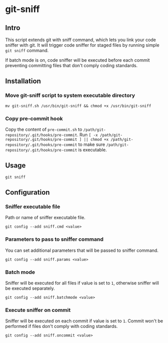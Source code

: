 # git-sniff

## Intro

This script extends git with sniff command, which lets you link your code sniffer with git. It will trigger code sniffer for staged files by running simple ```git sniff``` command.

If batch mode is on, code sniffer will be executed before each commit preventing committing files that don't comply coding standards.

## Installation

### Move git-sniff script to system executable directory

```mv git-sniff.sh /usr/bin/git-sniff && chmod +x /usr/bin/git-sniff```

### Copy pre-commit hook

Copy the content of ```pre-commit.sh``` to ```/path/git-repository/.git/hooks/pre-commit```. Run ```[ -x /path/git-repository/.git/hooks/pre-commit ] || chmod +x /path/git-repository/.git/hooks/pre-commit``` to make sure ```/path/git-repository/.git/hooks/pre-commit``` is executable.

## Usage

```git sniff```

## Configuration

### Sniffer executable file

Path or name of sniffer executable file.

```git config --add sniff.cmd <value>```

### Parameters to pass to sniffer command

You can set additional parameters that will be passed to sniffer command.

```git config --add sniff.params <value>```

### Batch mode

Sniffer will be executed for all files if value is set to ```1```, otherwise sniffer will be executed separately.

```git config --add sniff.batchmode <value>```

### Execute sniffer on commit

Sniffer will be executed on each commit if value is set to ```1```. Commit won't be performed if files don't comply with coding standards.

```git config --add sniff.oncommit <value>```
